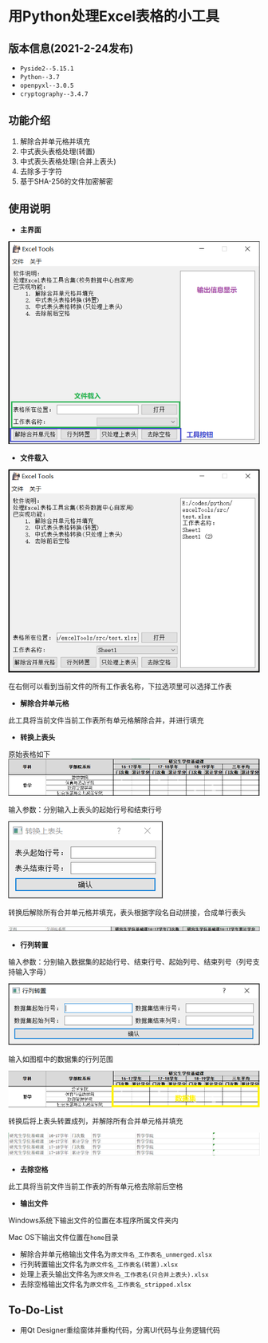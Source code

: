 # 用Python处理Excel表格的小工具

## 版本信息(2021-2-24发布)

- `Pyside2--5.15.1`
- `Python--3.7`
- `openpyxl--3.0.5`
- `cryptography--3.4.7`

## 功能介绍
1. 解除合并单元格并填充
2. 中式表头表格处理(转置)
3. 中式表头表格处理(合并上表头)
4. 去除多于字符
5. 基于SHA-256的文件加密解密

## 使用说明

- **主界面**

![主界面](./src/image/主界面.png)

- **文件载入**

![文件载入后](./src/image/载入文件后.png)

在右侧可以看到当前文件的所有工作表名称，下拉选项里可以选择工作表

- **解除合并单元格**

此工具将当前文件当前工作表所有单元格解除合并，并进行填充

- **转换上表头**

原始表格如下
![原始表格](./src/image/上表头.png)

输入参数：分别输入上表头的起始行号和结束行号

![上表头输入参数](./src/image/转换上表头.png)

转换后解除所有合并单元格并填充，表头根据字段名自动拼接，合成单行表头

![上表头转换后](./src/image/上表头转换后.png)

- **行列转置**

输入参数：分别输入数据集的起始行号、结束行号、起始列号、结束列号（列号支持输入字母）

![行列转置输入参数](./src/image/行列转置.png)

输入如图框中的数据集的行列范围

![数据集](./src/image/数据集.png)

转换后将上表头转置成列，并解除所有合并单元格并填充

![转置后](./src/image/转置后.png)

- **去除空格**

此工具将当前文件当前工作表的所有单元格去除前后空格

- **输出文件**

Windows系统下输出文件的位置在本程序所属文件夹内

Mac OS下输出文件位置在`home`目录

- 解除合并单元格输出文件名为`原文件名_工作表名_unmerged.xlsx`
- 行列转置输出文件名为`原文件名_工作表名(转置).xlsx`
- 处理上表头输出文件名为`原文件名_工作表名(只合并上表头).xlsx`
- 去除空格输出文件名为`原文件名_工作表名_stripped.xlsx`

## To-Do-List
- 用Qt Designer重绘窗体并重构代码，分离UI代码与业务逻辑代码